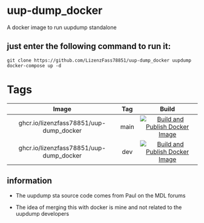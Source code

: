# uup-dump_docker
A docker image to run uupdump standalone
## just enter the following command to run it:

````
git clone https://github.com/LizenzFass78851/uup-dump_docker uupdump
docker-compose up -d
````

# Tags

| Image | Tag | Build |
|:------------------:|:--------------:|:-----------------:|
| ghcr.io/lizenzfass78851/uup-dump_docker | main | [![Build and Publish Docker Image](https://github.com/LizenzFass78851/uup-dump_docker/actions/workflows/docker-image.yml/badge.svg?branch=main)](https://github.com/LizenzFass78851/uup-dump_docker/actions/workflows/docker-image.yml) |
| ghcr.io/lizenzfass78851/uup-dump_docker | dev | [![Build and Publish Docker Image](https://github.com/LizenzFass78851/uup-dump_docker/actions/workflows/docker-image.yml/badge.svg?branch=dev)](https://github.com/LizenzFass78851/uup-dump_docker/actions/workflows/docker-image.yml) |


## information

- The uupdump sta source code comes from Paul on the MDL forums

- The idea of merging this with docker is mine and not related to the uupdump developers
